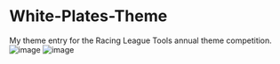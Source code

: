 # White-Plates-Theme
My theme entry for the Racing League Tools annual theme competition.
![image](https://github.com/user-attachments/assets/6f0de0b4-3df6-4566-a074-f6f3e2020ef3)
![image](https://github.com/user-attachments/assets/91282278-7767-4e21-b7ec-180af3d79f30)
